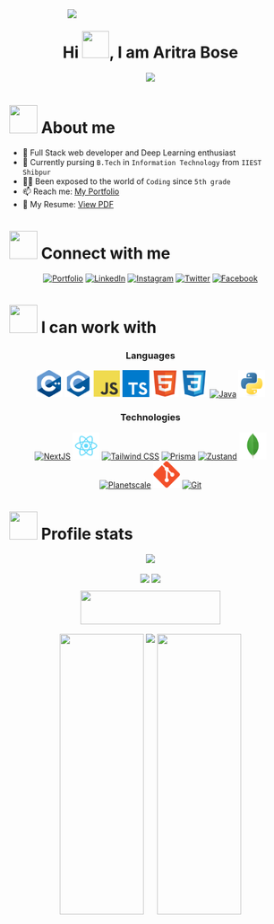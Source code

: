 <img  width=400 src="https://github.com/umershaikh123/umershaikh123/assets/42178214/e3773556-1d65-459a-bf7e-67394f753783"  align="right">
<p align="left">
  <h1 align="center"> Hi <img src="https://c.tenor.com/nebZyl8oN7IAAAAi/wave-hello.gif" width="48" height="48">, I am Aritra Bose  </h1>
  
  <p align="center">
    <img src="https://komarev.com/ghpvc/?username=bose-aritra2003&color=blueviolet"/>
  </p>
  
  <h1 align="left"><img src="https://c.tenor.com/fmo7ehm6tn0AAAAi/man-tipping-hand-joypixels.gif" width="50" height="50"> About me  </h1>
  
  - 👀 Full Stack web developer and Deep Learning enthusiast
  - 🌱 Currently pursing `B.Tech` in `Information Technology` from `IIEST Shibpur`
  - :technologist: Been exposed to the world of `Coding` since `5th grade`
  - 📫 Reach me: <a target="_blank" href="https://aritrabose.vercel.app">My Portfolio</a>
  - 📄 My Resume: <a target="_blank" href="https://drive.google.com/file/d/1Key2_ra7dWBmg9pqy1beSal_E_EniZ9g/view?usp=share_link">View PDF</a>

</p>

<h1 align="left"><img src="https://c.tenor.com/QHW_ZXV4LUUAAAAi/covid-social-media.gif" width="50" height="50"> Connect with me  </h1>
<p align="center">
  <a href="https://aritrabose.vercel.app"><img src="https://i.imgur.com/exot03O.png" height="48" alt="Portfolio"/></a>
  <a href="https://www.linkedin.com/in/bose-aritra2003/"><img src="https://i.imgur.com/ocLF6w9.png" height="48" alt="LinkedIn"/></a>
  <a href="https://www.instagram.com/bose_aritra2003/"><img src="https://i.imgur.com/kW8LrD3.png" height="48" alt="Instagram"/></a>
  <a href="https://twitter.com/bose_aritra2003"><img src="https://i.imgur.com/qm4OwSV.gif" width="48" alt="Twitter"/></a>
  <a href="https://www.facebook.com/aritrabose2003"><img src="https://i.imgur.com/KfgAoiN.png" height="48" alt="Facebook"/></a>
</p>

<h1 align="left"><img src="https://c.tenor.com/KvRIHOyJN-sAAAAi/gears-spinning.gif" width="50" height="50"> I can work with  </h1>

<h3 align="center">Languages</h3>
<p align="center">
  <a href="https://isocpp.org/"><img src="https://raw.githubusercontent.com/devicons/devicon/1119b9f84c0290e0f0b38982099a2bd027a48bf1/icons/cplusplus/cplusplus-original.svg" height="48" alt="C++"/></a>  
  <a href="https://en.cppreference.com/w/c/language"><img src="https://raw.githubusercontent.com/devicons/devicon/1119b9f84c0290e0f0b38982099a2bd027a48bf1/icons/c/c-original.svg" height="48" alt="C"/></a>  
  <a href="https://developer.mozilla.org/en-US/docs/Web/JavaScript"><img src="https://raw.githubusercontent.com/devicons/devicon/1119b9f84c0290e0f0b38982099a2bd027a48bf1/icons/javascript/javascript-original.svg" height="48" alt="Javascript"/></a>  
<a href="https://developer.mozilla.org/en-US/docs/Web/JavaScript"><img src="https://raw.githubusercontent.com/github/explore/80688e429a7d4ef2fca1e82350fe8e3517d3494d/topics/typescript/typescript.png" height="48" alt="Typescript"/></a>
<a href="https://developer.mozilla.org/en-US/docs/Glossary/HTML5"><img src="https://raw.githubusercontent.com/devicons/devicon/1119b9f84c0290e0f0b38982099a2bd027a48bf1/icons/html5/html5-original.svg" height="48" alt="HTML5"/></a>
  <a href="https://developer.mozilla.org/en-US/docs/Web/CSS"><img src="https://raw.githubusercontent.com/devicons/devicon/1119b9f84c0290e0f0b38982099a2bd027a48bf1/icons/css3/css3-original.svg" height="48" alt="CSS3"/></a>  
  <a href="https://isocpp.org/"><img src="https://img.icons8.com/color/48/000000/java-coffee-cup-logo.png" height="48" alt="Java"/></a>  
  <a href="https://www.python.org/"><img src="https://raw.githubusercontent.com/devicons/devicon/1119b9f84c0290e0f0b38982099a2bd027a48bf1/icons/python/python-original.svg" height="48" alt="Python"/></a>
</p>

<h3 align="center">Technologies</h3>
<p align="center">
<a href="https://git-scm.com"><img src="https://seeklogo.com/images/N/next-js-icon-logo-EE302D5DBD-seeklogo.com.png" height="48" alt="NextJS"/></a>   
<a href="https://git-scm.com"><img src="https://raw.githubusercontent.com/github/explore/80688e429a7d4ef2fca1e82350fe8e3517d3494d/topics/react/react.png" height="48" alt="React"/></a>
<a href="https://git-scm.com"><img src="https://upload.wikimedia.org/wikipedia/commons/thumb/d/d5/Tailwind_CSS_Logo.svg/2048px-Tailwind_CSS_Logo.svg.png" height="48" alt="Tailwind CSS"/></a>
<a href="https://git-scm.com"><img src="https://i.pinimg.com/originals/39/b2/e4/39b2e4ad77c23a2c11e5950a7dfa2aec.png" height="48" alt="Prisma"/></a>
 <a href="https://git-scm.com"><img src="https://repository-images.githubusercontent.com/180328715/fca49300-e7f1-11ea-9f51-cfd949b31560" height="48" alt="Zustand"/></a> 
  <a href="https://flask.palletsprojects.com/en/2.2.x/"><img src="https://raw.githubusercontent.com/devicons/devicon/1119b9f84c0290e0f0b38982099a2bd027a48bf1/icons/mongodb/mongodb-original.svg" height="48" alt="MongoDB"/></a>
<a href="https://jinja.palletsprojects.com/en/3.1.x/"><img src="https://i.imgur.com/ZiKsC6m.png" height="48" alt="Planetscale"/></a> 
  <a href="https://git-scm.com"><img src="https://raw.githubusercontent.com/devicons/devicon/1119b9f84c0290e0f0b38982099a2bd027a48bf1/icons/git/git-original.svg" height="48" alt="Git"/></a>
<a href="https://git-scm.com"><img src="https://cdn.worldvectorlogo.com/logos/framer-motion.svg" height="48" alt="Git"/></a>  
</p>

<h1 align="left"><img src="https://c.tenor.com/LSHKMiRdLggAAAAi/statistics-trending-up.gif" width="50" height="50"> Profile stats  </h1>
<p align="center">
  <img src="https://github-profile-trophy.vercel.app/?username=bose-aritra2003&theme=onedark&no-bg=true&no-frame=true&column=-1&margin-w=15&margin-h=20&show_icons=true&rank_icon=github&rank=SECRET,SSS,SS,S,AAA,AA,A,B"/>
</p>

<p align="center">
<img align="center" height="150" src="https://github-readme-stats.vercel.app/api/top-langs/?username=bose-aritra2003&layout=compact&theme=dark"/>
<img align="center" height="150" src="https://github-readme-stats.vercel.app/api?username=bose-aritra2003&show_icons=true&theme=dark"/>  
</p>


<p align="center">
<img width="250"  height="60" src="https://github.com/umershaikh123/umershaikh123/assets/42178214/df96a80f-eab5-469c-a0c3-a705c30ba42a"/>
</p>

<p align="center">
  <img height="500" width="150" src="https://github.com/umershaikh123/umershaikh123/assets/42178214/5425529e-e2be-4198-a127-b9c6407179bf">
  <img align="top" width="450" src="http://github-readme-streak-stats.herokuapp.com?user=bose-aritra2003&theme=dark"/>  
  <img height="500" width="150" src="https://github.com/umershaikh123/umershaikh123/assets/42178214/80c7dce6-4792-4370-826b-a60520b00c73"/> 
</div>
